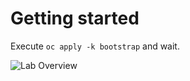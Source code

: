 # Getting started
Execute `oc apply -k bootstrap` and wait.


![Lab Overview](docs/images/lab-overview.png?raw=true "Lab Overview")
